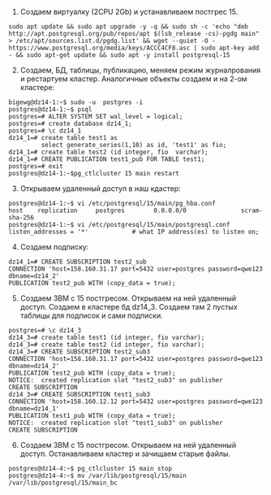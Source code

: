 1. Создаем виртуалку (2CPU 2Gb) и устанавливаем постгрес 15.    
```
sudo apt update && sudo apt upgrade -y -q && sudo sh -c 'echo "deb http://apt.postgresql.org/pub/repos/apt $(lsb_release -cs)-pgdg main" > /etc/apt/sources.list.d/pgdg.list' && wget --quiet -O - https://www.postgresql.org/media/keys/ACCC4CF8.asc | sudo apt-key add - && sudo apt-get update && sudo apt -y install postgresql-15
```

2. Создаем, БД, таблицы, публикацию,  меняем режим журналрования и рестартуем кластер. Аналогичные объекты создаем и на 2-ом кластере:  
``` 
bigewg@dz14-1:~$ sudo -u  postgres -i 
postgres@dz14-1:~$ psql
postgres=# ALTER SYSTEM SET wal_level = logical;
postgres=# create database dz14_1;
postgres=# \c dz14_1
dz14_1=# create table test1 as 
         select generate_series(1,10) as id, 'test1' as fio;
dz14_1=# create table test2 (id integer, fio  varchar);
dz14_1=# CREATE PUBLICATION test1_pub FOR TABLE test1;
postgres=# exit
postgres@dz14-1:~$pg_ctlcluster 15 main restart
```

3. Открываем удаленный доступ в наш кдастер:  
```
postgres@dz14-1:~$ vi /etc/postgresql/15/main/pg_hba.conf
host    replication     postgres        0.0.0.0/0               scram-sha-256
postgres@dz14-1:~$ vi /etc/postgresql/15/main/postgresql.conf 
listen_addresses = '*'            # what IP address(es) to listen on;
```
4. Создаем подписку:  
```
dz14_1=# CREATE SUBSCRIPTION test2_sub 
CONNECTION 'host=158.160.31.17 port=5432 user=postgres password=qwe123 dbname=dz14_2' 
PUBLICATION test2_pub WITH (copy_data = true);
```

5. Создаем 3ВМ с 15 постгресом. Открываем на ней удаленный доступ. Создаем в кластере бд dz14_3.  Создаем там 2 пустых таблицы для подписок и сами подписки.
```
postgres=# \c dz14_3
dz14_3=# create table test1 (id integer, fio varchar);
dz14_3=# create table test2 (id integer, fio varchar);
dz14_3=# CREATE SUBSCRIPTION test2_sub3 
CONNECTION 'host=158.160.31.17 port=5432 user=postgres password=qwe123 dbname=dz14_2' 
PUBLICATION test2_pub WITH (copy_data = true);
NOTICE:  created replication slot "test2_sub3" on publisher
CREATE SUBSCRIPTION
dz14_3=# CREATE SUBSCRIPTION test1_sub3 
CONNECTION 'host=158.160.12.12 port=5432 user=postgres password=qwe123 dbname=dz14_1' 
PUBLICATION test1_pub WITH (copy_data = true);
NOTICE:  created replication slot "test1_sub3" on publisher
CREATE SUBSCRIPTION
```

6.  Создаем 3ВМ с 15 постгресом. Открываем на ней удаленный доступ. Останавливаем кластер и зачищаем старые файлы.
```
postgres@dz14-4:~$ pg_ctlcluster 15 main stop
postgres@dz14-4:~$ mv /var/lib/postgresql/15/main /var/lib/postgresql/15/main_bc
```


